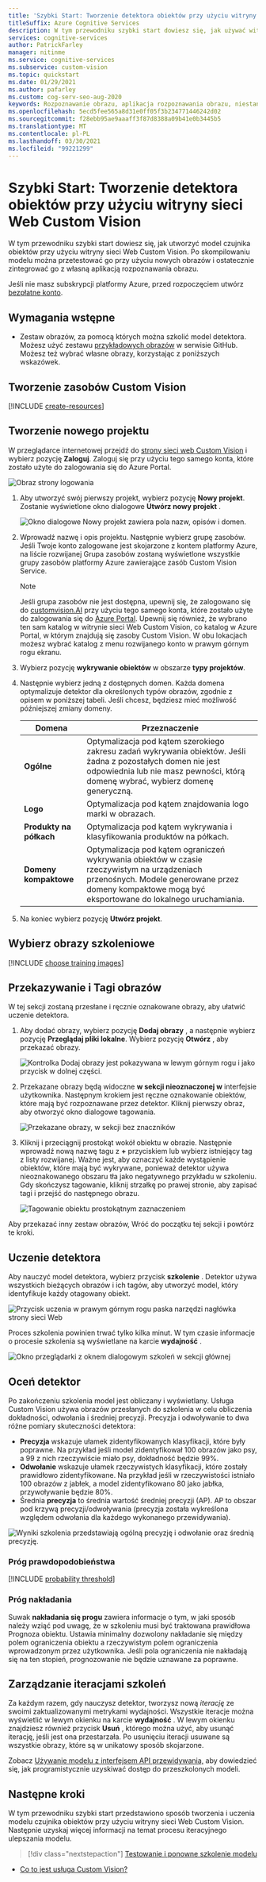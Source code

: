 ```yaml
---
title: 'Szybki Start: Tworzenie detektora obiektów przy użyciu witryny sieci Web Custom Vision'
titleSuffix: Azure Cognitive Services
description: W tym przewodniku szybki start dowiesz się, jak używać witryny sieci Web Custom Vision do tworzenia, uczenia i testowania modelu czujnika obiektów.
services: cognitive-services
author: PatrickFarley
manager: nitinme
ms.service: cognitive-services
ms.subservice: custom-vision
ms.topic: quickstart
ms.date: 01/29/2021
ms.author: pafarley
ms.custom: cog-serv-seo-aug-2020
keywords: Rozpoznawanie obrazu, aplikacja rozpoznawania obrazu, niestandardowa wizja
ms.openlocfilehash: 5ecd5fee565a8d31e0ff05f3b234771446242d02
ms.sourcegitcommit: f28ebb95ae9aaaff3f87d8388a09b41e0b3445b5
ms.translationtype: MT
ms.contentlocale: pl-PL
ms.lasthandoff: 03/30/2021
ms.locfileid: "99221299"
---
```

# <a name="quickstart-build-an-object-detector-with-the-custom-vision-website"></a>Szybki Start: Tworzenie detektora obiektów przy użyciu witryny sieci Web Custom Vision

W tym przewodniku szybki start dowiesz się, jak utworzyć model czujnika obiektów przy użyciu witryny sieci Web Custom Vision. Po skompilowaniu modelu można przetestować go przy użyciu nowych obrazów i ostatecznie zintegrować go z własną aplikacją rozpoznawania obrazu.

Jeśli nie masz subskrypcji platformy Azure, przed rozpoczęciem utwórz [bezpłatne konto](https://azure.microsoft.com/free/cognitive-services/).

## <a name="prerequisites"></a>Wymagania wstępne

- Zestaw obrazów, za pomocą których można szkolić model detektora. Możesz użyć zestawu [przykładowych obrazów](https://github.com/Azure-Samples/cognitive-services-python-sdk-samples/tree/master/samples/vision/images) w serwisie GitHub. Możesz też wybrać własne obrazy, korzystając z poniższych wskazówek.

## <a name="create-custom-vision-resources"></a>Tworzenie zasobów Custom Vision

[!INCLUDE [create-resources](includes/create-resources.md)]

## <a name="create-a-new-project"></a>Tworzenie nowego projektu

W przeglądarce internetowej przejdź do [strony sieci web Custom Vision](https://customvision.ai) i wybierz pozycję __Zaloguj__. Zaloguj się przy użyciu tego samego konta, które zostało użyte do zalogowania się do Azure Portal.

![Obraz strony logowania](./media/browser-home.png)


1. Aby utworzyć swój pierwszy projekt, wybierz pozycję **Nowy projekt**. Zostanie wyświetlone okno dialogowe **Utwórz nowy projekt** .

    ![Okno dialogowe Nowy projekt zawiera pola nazw, opisów i domen.](./media/get-started-build-detector/new-project.png)

1. Wprowadź nazwę i opis projektu. Następnie wybierz grupę zasobów. Jeśli Twoje konto zalogowane jest skojarzone z kontem platformy Azure, na liście rozwijanej Grupa zasobów zostaną wyświetlone wszystkie grupy zasobów platformy Azure zawierające zasób Custom Vision Service. 

   > [!NOTE]
   > Jeśli grupa zasobów nie jest dostępna, upewnij się, że zalogowano się do [customvision.AI](https://customvision.ai) przy użyciu tego samego konta, które zostało użyte do zalogowania się do [Azure Portal](https://portal.azure.com/). Upewnij się również, że wybrano ten sam katalog w witrynie sieci Web Custom Vision, co katalog w Azure Portal, w którym znajdują się zasoby Custom Vision. W obu lokacjach możesz wybrać katalog z menu rozwijanego konto w prawym górnym rogu ekranu. 

1. Wybierz pozycję __wykrywanie obiektów__ w obszarze __typy projektów__.

1. Następnie wybierz jedną z dostępnych domen. Każda domena optymalizuje detektor dla określonych typów obrazów, zgodnie z opisem w poniższej tabeli. Jeśli chcesz, będziesz mieć możliwość późniejszej zmiany domeny.

    |Domena|Przeznaczenie|
    |---|---|
    |__Ogólne__| Optymalizacja pod kątem szerokiego zakresu zadań wykrywania obiektów. Jeśli żadna z pozostałych domen nie jest odpowiednia lub nie masz pewności, którą domenę wybrać, wybierz domenę generyczną. |
    |__Logo__|Optymalizacja pod kątem znajdowania logo marki w obrazach.|
    |__Produkty na półkach__|Optymalizacja pod kątem wykrywania i klasyfikowania produktów na półkach.|
    |__Domeny kompaktowe__| Optymalizacja pod kątem ograniczeń wykrywania obiektów w czasie rzeczywistym na urządzeniach przenośnych. Modele generowane przez domeny kompaktowe mogą być eksportowane do lokalnego uruchamiania.|

1. Na koniec wybierz pozycję __Utwórz projekt__.

## <a name="choose-training-images"></a>Wybierz obrazy szkoleniowe

[!INCLUDE [choose training images](includes/choose-training-images.md)]

## <a name="upload-and-tag-images"></a>Przekazywanie i Tagi obrazów

W tej sekcji zostaną przesłane i ręcznie oznakowane obrazy, aby ułatwić uczenie detektora. 

1. Aby dodać obrazy, wybierz pozycję __Dodaj obrazy__ , a następnie wybierz pozycję __Przeglądaj pliki lokalne__. Wybierz pozycję __Otwórz__ , aby przekazać obrazy.

    ![Kontrolka Dodaj obrazy jest pokazywana w lewym górnym rogu i jako przycisk w dolnej części.](./media/get-started-build-detector/add-images.png)

1. Przekazane obrazy będą widoczne **w sekcji nieoznaczonej w** interfejsie użytkownika. Następnym krokiem jest ręczne oznakowanie obiektów, które mają być rozpoznawane przez detektor. Kliknij pierwszy obraz, aby otworzyć okno dialogowe tagowania. 

    ![Przekazane obrazy, w sekcji bez znaczników](./media/get-started-build-detector/images-untagged.png)

1. Kliknij i przeciągnij prostokąt wokół obiektu w obrazie. Następnie wprowadź nową nazwę tagu z **+** przyciskiem lub wybierz istniejący tag z listy rozwijanej. Ważne jest, aby oznaczyć każde wystąpienie obiektów, które mają być wykrywane, ponieważ detektor używa nieoznakowanego obszaru tła jako negatywnego przykładu w szkoleniu. Gdy skończysz tagowanie, kliknij strzałkę po prawej stronie, aby zapisać tagi i przejść do następnego obrazu.

    ![Tagowanie obiektu prostokątnym zaznaczeniem](./media/get-started-build-detector/image-tagging.png)

Aby przekazać inny zestaw obrazów, Wróć do początku tej sekcji i powtórz te kroki.

## <a name="train-the-detector"></a>Uczenie detektora

Aby nauczyć model detektora, wybierz przycisk **szkolenie** . Detektor używa wszystkich bieżących obrazów i ich tagów, aby utworzyć model, który identyfikuje każdy otagowany obiekt.

![Przycisk uczenia w prawym górnym rogu paska narzędzi nagłówka strony sieci Web](./media/getting-started-build-a-classifier/train01.png)

Proces szkolenia powinien trwać tylko kilka minut. W tym czasie informacje o procesie szkolenia są wyświetlane na karcie **wydajność** .

![Okno przeglądarki z oknem dialogowym szkoleń w sekcji głównej](./media/get-started-build-detector/training.png)

## <a name="evaluate-the-detector"></a>Oceń detektor

Po zakończeniu szkolenia model jest obliczany i wyświetlany. Usługa Custom Vision używa obrazów przesłanych do szkolenia w celu obliczenia dokładności, odwołania i średniej precyzji. Precyzja i odwoływanie to dwa różne pomiary skuteczności detektora:

- **Precyzja** wskazuje ułamek zidentyfikowanych klasyfikacji, które były poprawne. Na przykład jeśli model zidentyfikował 100 obrazów jako psy, a 99 z nich rzeczywiście miało psy, dokładność będzie 99%.
- **Odwołanie** wskazuje ułamek rzeczywistych klasyfikacji, które zostały prawidłowo zidentyfikowane. Na przykład jeśli w rzeczywistości istniało 100 obrazów z jabłek, a model zidentyfikowano 80 jako jabłka, przywoływanie będzie 80%.
- Średnia **precyzja** to średnia wartość średniej precyzji (AP). AP to obszar pod krzywą precyzji/odwoływania (precyzja została wykreślona względem odwołania dla każdego wykonanego przewidywania).

![Wyniki szkolenia przedstawiają ogólną precyzję i odwołanie oraz średnią precyzję.](./media/get-started-build-detector/trained-performance.png)

### <a name="probability-threshold"></a>Próg prawdopodobieństwa

[!INCLUDE [probability threshold](includes/probability-threshold.md)]

### <a name="overlap-threshold"></a>Próg nakładania

Suwak **nakładania się progu** zawiera informacje o tym, w jaki sposób należy wziąć pod uwagę, że w szkoleniu musi być traktowana prawidłowa Prognoza obiektu. Ustawia minimalny dozwolony nakładanie się między polem ograniczenia obiektu a rzeczywistym polem ograniczenia wprowadzonym przez użytkownika. Jeśli pola ograniczenia nie nakładają się na ten stopień, prognozowanie nie będzie uznawane za poprawne.

## <a name="manage-training-iterations"></a>Zarządzanie iteracjami szkoleń

Za każdym razem, gdy nauczysz detektor, tworzysz nową _iterację_ ze swoimi zaktualizowanymi metrykami wydajności. Wszystkie iteracje można wyświetlić w lewym okienku na karcie **wydajność** . W lewym okienku znajdziesz również przycisk **Usuń** , którego można użyć, aby usunąć iterację, jeśli jest ona przestarzała. Po usunięciu iteracji usuwane są wszystkie obrazy, które są w unikatowy sposób skojarzone.

Zobacz [Używanie modelu z interfejsem API przewidywania,](./use-prediction-api.md) aby dowiedzieć się, jak programistycznie uzyskiwać dostęp do przeszkolonych modeli.

## <a name="next-steps"></a>Następne kroki

W tym przewodniku szybki start przedstawiono sposób tworzenia i uczenia modelu czujnika obiektów przy użyciu witryny sieci Web Custom Vision. Następnie uzyskaj więcej informacji na temat procesu iteracyjnego ulepszania modelu.

> [!div class="nextstepaction"]
> [Testowanie i ponowne szkolenie modelu](test-your-model.md)

* [Co to jest usługa Custom Vision?](./overview.md)
